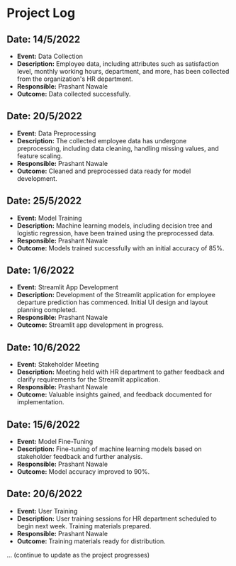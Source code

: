 # Project Log

## Date: 14/5/2022

- **Event:** Data Collection
- **Description:** Employee data, including attributes such as satisfaction level, monthly working hours, department, and more, has been collected from the organization's HR department.
- **Responsible:** Prashant Nawale
- **Outcome:** Data collected successfully.

## Date: 20/5/2022

- **Event:** Data Preprocessing
- **Description:** The collected employee data has undergone preprocessing, including data cleaning, handling missing values, and feature scaling.
- **Responsible:** Prashant Nawale
- **Outcome:** Cleaned and preprocessed data ready for model development.

## Date: 25/5/2022

- **Event:** Model Training
- **Description:** Machine learning models, including decision tree and logistic regression, have been trained using the preprocessed data.
- **Responsible:** Prashant Nawale
- **Outcome:** Models trained successfully with an initial accuracy of 85%.

## Date: 1/6/2022

- **Event:** Streamlit App Development
- **Description:** Development of the Streamlit application for employee departure prediction has commenced. Initial UI design and layout planning completed.
- **Responsible:** Prashant Nawale
- **Outcome:** Streamlit app development in progress.

## Date: 10/6/2022

- **Event:** Stakeholder Meeting
- **Description:** Meeting held with HR department to gather feedback and clarify requirements for the Streamlit application.
- **Responsible:** Prashant Nawale
- **Outcome:** Valuable insights gained, and feedback documented for implementation.

## Date: 15/6/2022

- **Event:** Model Fine-Tuning
- **Description:** Fine-tuning of machine learning models based on stakeholder feedback and further analysis.
- **Responsible:** Prashant Nawale
- **Outcome:** Model accuracy improved to 90%.

## Date: 20/6/2022

- **Event:** User Training
- **Description:** User training sessions for HR department scheduled to begin next week. Training materials prepared.
- **Responsible:** Prashant Nawale
- **Outcome:** Training materials ready for distribution.

... (continue to update as the project progresses)
